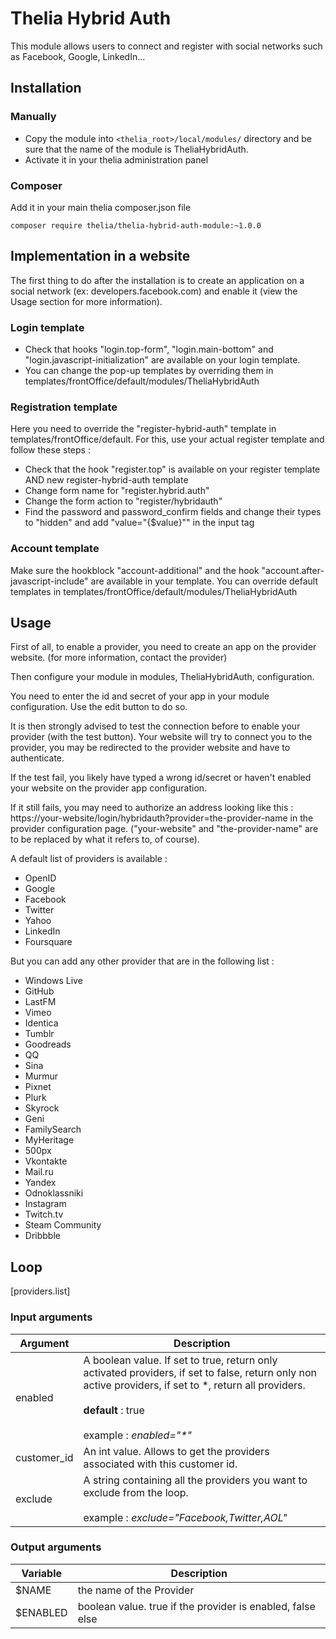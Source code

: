 # Thelia Hybrid Auth

This module allows users to connect and register with social networks such as Facebook, Google, LinkedIn...

## Installation

### Manually

* Copy the module into ```<thelia_root>/local/modules/``` directory and be sure that the name of the module is TheliaHybridAuth.
* Activate it in your thelia administration panel

### Composer

Add it in your main thelia composer.json file

```
composer require thelia/thelia-hybrid-auth-module:~1.0.0
```

## Implementation in a website

The first thing to do after the installation is to create an application on a social network (ex: developers.facebook.com) and enable it (view the Usage section for more information).

### Login template

- Check that hooks "login.top-form", "login.main-bottom" and "login.javascript-initialization" are available on your login template.
- You can change the pop-up templates by overriding them in templates/frontOffice/default/modules/TheliaHybridAuth

### Registration template

Here you need to override the "register-hybrid-auth" template in templates/frontOffice/default. For this, use your actual register template and follow these steps :

- Check that the hook "register.top" is available on your register template AND new register-hybrid-auth template
- Change form name for "register.hybrid.auth"
- Change the form action to "register/hybridauth"
- Find the password and password_confirm fields and change their types to "hidden" and add "value="{$value}"" in the input tag

### Account template

Make sure the hookblock "account-additional" and the hook "account.after-javascript-include" are available in your template.
You can override default templates in templates/frontOffice/default/modules/TheliaHybridAuth

## Usage

First of all, to enable a provider, you need to create an app on the provider website. (for more information, contact the provider)

Then configure your module in modules, TheliaHybridAuth, configuration.

You need to enter the id and secret of your app in your module configuration. Use the edit button to do so.

It is then strongly advised to test the connection before to enable your provider (with the test button). Your website will try to connect you to the provider, you may be redirected to the provider website and have to authenticate.

If the test fail, you likely have typed a wrong id/secret or haven't enabled your website on the provider app configuration.

If it still fails, you may need to authorize an address looking like this : https://your-website/login/hybridauth?provider=the-provider-name in the provider
configuration page. ("your-website" and "the-provider-name" are to be replaced by what it refers to, of course).


A default list of providers is available :

* OpenID
* Google
* Facebook
* Twitter
* Yahoo
* LinkedIn
* Foursquare

But you can add any other provider that are in the following list :

* Windows Live
* GitHub
* LastFM
* Vimeo
* Identica
* Tumblr
* Goodreads
* QQ
* Sina
* Murmur
* Pixnet
* Plurk
* Skyrock
* Geni
* FamilySearch
* MyHeritage
* 500px
* Vkontakte
* Mail.ru
* Yandex
* Odnoklassniki
* Instagram
* Twitch.tv
* Steam Community
* Dribbble


## Loop

[providers.list]

### Input arguments

|Argument |Description |
|---      |--- |
|enabled | A boolean value. If set to true, return only activated providers, if set to false, return only non active providers, if set to \*, return all providers.  <br/><br/> __default__ : true  <br/><br/> example : *enabled="\*"* |
|customer_id | An int value. Allows to get the providers associated with this customer id. |
|exclude | A string containing all the providers you want to exclude from the loop.  <br/><br/> example : _exclude="Facebook,Twitter,AOL"_|

### Output arguments

|Variable   |Description |
|---        |--- |
|$NAME    | the name of the Provider |
|$ENABLED | boolean value. true if the provider is enabled, false else |
